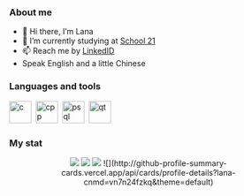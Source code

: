 ### About me
- 👋 Hi there, I’m Lana
- 🌱 I’m currently studying at [School 21](https://21-school.ru/)
- 📫 Reach me by [LinkedID](https://www.linkedin.com/in/ssteshina/)
- Speak English and a little Chinese

### Languages and tools
<img src="https://cdn.jsdelivr.net/gh/devicons/devicon/icons/c/c-original.svg"
          title = "c" width = "40" height = "40"/>&nbsp;
<img src="https://cdn.jsdelivr.net/gh/devicons/devicon/icons/cplusplus/cplusplus-original.svg" 
          title = "cpp" width = "40" height = "40"/>&nbsp;
<img src="https://cdn.jsdelivr.net/gh/devicons/devicon/icons/postgresql/postgresql-plain-wordmark.svg" 
          title = "psql" width = "40" height = "40"/>&nbsp;
<img src="https://cdn.jsdelivr.net/gh/devicons/devicon/icons/qt/qt-original.svg" 
          title = "qt" width = "40" height = "40"/>&nbsp;
          
### My stat
<div id="stat" align="center">
          <img src="http://github-profile-summary-cards.vercel.app/api/cards/profile-details?lana-cnmd=vn7n24fzkq&theme=default" />
          <img src="http://github-profile-summary-cards.vercel.app/api/cards/repos-per-language?lana-cnmd=vn7n24fzkq&theme=default" />
          <img src="http://github-profile-summary-cards.vercel.app/api/cards/stats?lana-cnmd=vn7n24fzkq&theme=default" />
          ![](http://github-profile-summary-cards.vercel.app/api/cards/profile-details?lana-cnmd=vn7n24fzkq&theme=default)
<div />

          
          
          
          
